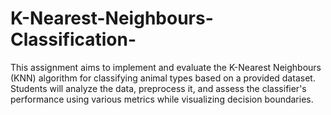 # K-Nearest-Neighbours-Classification-
This assignment aims to implement and evaluate the K-Nearest Neighbours (KNN) algorithm for classifying animal types based on a provided dataset. Students will analyze the data, preprocess it, and assess the classifier's performance using various metrics while visualizing decision boundaries.
